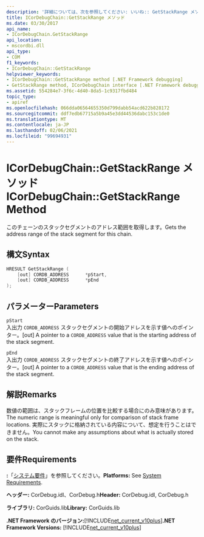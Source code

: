 ```yaml
---
description: '詳細については、次を参照してください: いいね:: GetStackRange メソッド'
title: ICorDebugChain::GetStackRange メソッド
ms.date: 03/30/2017
api_name:
- ICorDebugChain.GetStackRange
api_location:
- mscordbi.dll
api_type:
- COM
f1_keywords:
- ICorDebugChain::GetStackRange
helpviewer_keywords:
- ICorDebugChain::GetStackRange method [.NET Framework debugging]
- GetStackRange method, ICorDebugChain interface [.NET Framework debugging]
ms.assetid: 554284e7-3f6c-4d40-8da5-1c9317fbd484
topic_type:
- apiref
ms.openlocfilehash: 066dda06564655350d799dabb54acd622b828172
ms.sourcegitcommit: ddf7edb67715a5b9a45e3dd44536dabc153c1de0
ms.translationtype: MT
ms.contentlocale: ja-JP
ms.lasthandoff: 02/06/2021
ms.locfileid: "99694931"
---
```

# <a name="icordebugchaingetstackrange-method"></a><span data-ttu-id="ce81c-103">ICorDebugChain::GetStackRange メソッド</span><span class="sxs-lookup"><span data-stu-id="ce81c-103">ICorDebugChain::GetStackRange Method</span></span>

<span data-ttu-id="ce81c-104">このチェーンのスタックセグメントのアドレス範囲を取得します。</span><span class="sxs-lookup"><span data-stu-id="ce81c-104">Gets the address range of the stack segment for this chain.</span></span>  
  
## <a name="syntax"></a><span data-ttu-id="ce81c-105">構文</span><span class="sxs-lookup"><span data-stu-id="ce81c-105">Syntax</span></span>  
  
```cpp  
HRESULT GetStackRange (  
    [out] CORDB_ADDRESS      *pStart,
    [out] CORDB_ADDRESS      *pEnd  
);  
```  
  
## <a name="parameters"></a><span data-ttu-id="ce81c-106">パラメーター</span><span class="sxs-lookup"><span data-stu-id="ce81c-106">Parameters</span></span>  

 `pStart`  
 <span data-ttu-id="ce81c-107">入出力 `CORDB_ADDRESS` スタックセグメントの開始アドレスを示す値へのポインター。</span><span class="sxs-lookup"><span data-stu-id="ce81c-107">[out] A pointer to a `CORDB_ADDRESS` value that is the starting address of the stack segment.</span></span>  
  
 `pEnd`  
 <span data-ttu-id="ce81c-108">入出力 `CORDB_ADDRESS` スタックセグメントの終了アドレスを示す値へのポインター。</span><span class="sxs-lookup"><span data-stu-id="ce81c-108">[out] A pointer to a `CORDB_ADDRESS` value that is the ending address of the stack segment.</span></span>  
  
## <a name="remarks"></a><span data-ttu-id="ce81c-109">解説</span><span class="sxs-lookup"><span data-stu-id="ce81c-109">Remarks</span></span>  

 <span data-ttu-id="ce81c-110">数値の範囲は、スタックフレームの位置を比較する場合にのみ意味があります。</span><span class="sxs-lookup"><span data-stu-id="ce81c-110">The numeric range is meaningful only for comparison of stack frame locations.</span></span> <span data-ttu-id="ce81c-111">実際にスタックに格納されている内容について、想定を行うことはできません。</span><span class="sxs-lookup"><span data-stu-id="ce81c-111">You cannot make any assumptions about what is actually stored on the stack.</span></span>  
  
## <a name="requirements"></a><span data-ttu-id="ce81c-112">要件</span><span class="sxs-lookup"><span data-stu-id="ce81c-112">Requirements</span></span>  

 <span data-ttu-id="ce81c-113">**:**「[システム要件](../../get-started/system-requirements.md)」を参照してください。</span><span class="sxs-lookup"><span data-stu-id="ce81c-113">**Platforms:** See [System Requirements](../../get-started/system-requirements.md).</span></span>  
  
 <span data-ttu-id="ce81c-114">**ヘッダー:** CorDebug.idl、CorDebug.h</span><span class="sxs-lookup"><span data-stu-id="ce81c-114">**Header:** CorDebug.idl, CorDebug.h</span></span>  
  
 <span data-ttu-id="ce81c-115">**ライブラリ:** CorGuids.lib</span><span class="sxs-lookup"><span data-stu-id="ce81c-115">**Library:** CorGuids.lib</span></span>  
  
 <span data-ttu-id="ce81c-116">**.NET Framework のバージョン:**[!INCLUDE[net_current_v10plus](../../../../includes/net-current-v10plus-md.md)]</span><span class="sxs-lookup"><span data-stu-id="ce81c-116">**.NET Framework Versions:** [!INCLUDE[net_current_v10plus](../../../../includes/net-current-v10plus-md.md)]</span></span>
